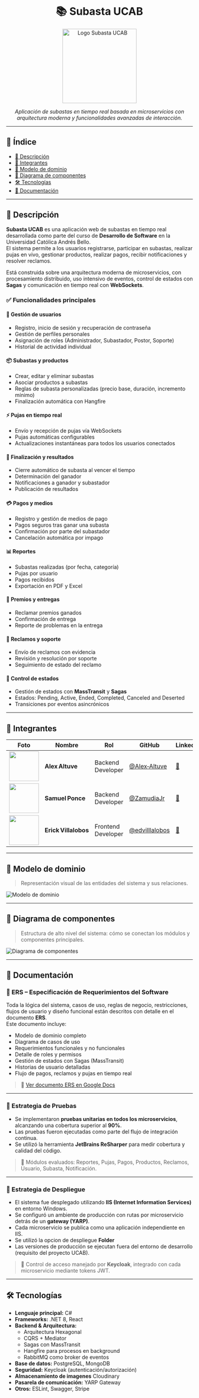 <h1 align="center">📚 Subasta UCAB</h1>

<p align="center">
  <img src="../public/Logo.png" alt="Logo Subasta UCAB" width="200"/>
</p>

<p align="center"><i>Aplicación de subastas en tiempo real basada en microservicios con arquitectura moderna y funcionalidades avanzadas de interacción.</i></p>

---

## 📘 Índice

- [📖 Descripción](#descripción)
- [👥 Integrantes](#integrantes)
- [🧠 Modelo de dominio](#modelo-de-dominio)
- [🧩 Diagrama de componentes](#diagrama-de-componentes)
- [🛠️ Tecnologías](#tecnologías)
- [📄 Documentación](#documentación)

---

## 📖 Descripción

**Subasta UCAB** es una aplicación web de subastas en tiempo real desarrollada como parte del curso de **Desarrollo de Software** en la Universidad Católica Andrés Bello.  
El sistema permite a los usuarios registrarse, participar en subastas, realizar pujas en vivo, gestionar productos, realizar pagos, recibir notificaciones y resolver reclamos.

Está construida sobre una arquitectura moderna de microservicios, con procesamiento distribuido, uso intensivo de eventos, control de estados con **Sagas** y comunicación en tiempo real con **WebSockets**.

### ✅ Funcionalidades principales

#### 👥 Gestión de usuarios
- Registro, inicio de sesión y recuperación de contraseña
- Gestión de perfiles personales
- Asignación de roles (Administrador, Subastador, Postor, Soporte)
- Historial de actividad individual

#### 📦 Subastas y productos
- Crear, editar y eliminar subastas
- Asociar productos a subastas
- Reglas de subasta personalizadas (precio base, duración, incremento mínimo)
- Finalización automática con Hangfire

#### ⚡ Pujas en tiempo real
- Envío y recepción de pujas vía WebSockets
- Pujas automáticas configurables
- Actualizaciones instantáneas para todos los usuarios conectados

#### 🏁 Finalización y resultados
- Cierre automático de subasta al vencer el tiempo
- Determinación del ganador
- Notificaciones a ganador y subastador
- Publicación de resultados

#### 💳 Pagos y medios
- Registro y gestión de medios de pago
- Pagos seguros tras ganar una subasta
- Confirmación por parte del subastador
- Cancelación automática por impago

#### 📊 Reportes
- Subastas realizadas (por fecha, categoría)
- Pujas por usuario
- Pagos recibidos
- Exportación en PDF y Excel

#### 🎁 Premios y entregas
- Reclamar premios ganados
- Confirmación de entrega
- Reporte de problemas en la entrega

#### 🔧 Reclamos y soporte
- Envío de reclamos con evidencia
- Revisión y resolución por soporte
- Seguimiento de estado del reclamo

#### 🔄 Control de estados
- Gestión de estados con **MassTransit** y **Sagas**
- Estados: Pending, Active, Ended, Completed, Canceled and Deserted
- Transiciones por eventos asincrónicos

---

## 👥 Integrantes

| Foto | Nombre | Rol | GitHub | LinkedIn |
|------|--------|-----|--------|----------|
| <img src="https://github.com/Alex-Altuve.png" width="80" height="80"> | **Alex Altuve** | Backend Developer | [@Alex‑Altuve](https://github.com/Alex-Altuve) | [🔗](https://www.linkedin.com/in/alex-altuve-delgado-b1a212288/) |
| <img src="https://github.com/ZamudiaJr.png" width="80" height="80"> | **Samuel Ponce** | Backend Developer | [@ZamudiaJr](https://github.com/ZamudiaJr) | [🔗](https://www.linkedin.com/in/samuel-ponce-3a35002b0/) |
| <img src="https://github.com/edvilllalobos.png" width="80" height="80"> | **Erick Villalobos** | Frontend Developer | [@edvilllalobos](https://github.com/edvilllalobos) | [🔗](https://www.linkedin.com/in/erick‑villalobos/) |

---

## 🧠 Modelo de dominio

> Representación visual de las entidades del sistema y sus relaciones.

![Modelo de dominio](../public/ModeloDominio.jpg)

---

## 🧩 Diagrama de componentes

> Estructura de alto nivel del sistema: cómo se conectan los módulos y componentes principales.

![Diagrama de componentes](../public/DiagramadeComponentes.jpeg)

---

## 📄 Documentación

### 📌 ERS – Especificación de Requerimientos del Software

Toda la lógica del sistema, casos de uso, reglas de negocio, restricciones, flujos de usuario y diseño funcional están descritos con detalle en el documento **ERS**.  
Este documento incluye:

- Modelo de dominio completo
- Diagrama de casos de uso
- Requerimientos funcionales y no funcionales
- Detalle de roles y permisos
- Gestión de estados con Sagas (MassTransit)
- Historias de usuario detalladas
- Flujo de pagos, reclamos y pujas en tiempo real

> 📎 [Ver documento ERS en Google Docs](https://docs.google.com/document/d/1mHnOS1DRPMgeURpBAR8vScXmstKhYvCH/edit?usp=sharing&ouid=108233334438343471200&rtpof=true&sd=true)

---

### 🧪 Estrategia de Pruebas

- Se implementaron **pruebas unitarias en todos los microservicios**, alcanzando una cobertura superior al **90%**.
- Las pruebas fueron ejecutadas como parte del flujo de integración continua.
- Se utilizó la herramienta **JetBrains ReSharper** para medir cobertura y calidad del código.


> 🎯 Módulos evaluados: Reportes, Pujas, Pagos, Productos, Reclamos, Usuario, Subasta, Notificación.

---

### 🚀 Estrategia de Despliegue

- El sistema fue desplegado utilizando **IIS (Internet Information Services)** en entorno Windows.
- Se configuró un ambiente de producción con rutas por microservicio detrás de un **gateway (YARP)**.
- Cada microservicio se publica como una aplicación independiente en IIS.
- Se utilizó la opcion de despliegue **Folder**
- Las versiones de producción se ejecutan fuera del entorno de desarrollo (requisito del proyecto UCAB).

> 🔐 Control de acceso manejado por **Keycloak**, integrado con cada microservicio mediante tokens JWT.

---

## 🛠️ Tecnologías

- **Lenguaje principal:** C#
- **Frameworks:** .NET 8, React
- **Backend & Arquitectura:**
  - Arquitectura Hexagonal
  - CQRS + Mediator
  - Sagas con MassTransit
  - Hangfire para procesos en background
  - RabbitMQ como broker de eventos
- **Base de datos:** PostgreSQL, MongoDB
- **Seguridad:** Keycloak (autenticación/autorización)
- **Almacenamiento de imagenes** Cloudinary
- **Pasarela de comunicación:** YARP Gateway
- **Otros:** ESLint, Swagger, Stripe

